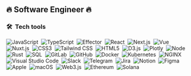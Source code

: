 <h2>
🔥 Software Engineer 🔥
</h2>


### 🛠 &nbsp;Tech tools

![JavaScript](https://img.shields.io/badge/-JavaScript-black?style=flat-square&logo=javascript)&nbsp;
![TypeScript](https://img.shields.io/badge/-TypeScript-black?style=flat-square&logo=TypeScript)&nbsp;
![Effector](https://img.shields.io/badge/-%E2%98%84%EF%B8%8F%20Effector-black?style=flat-square)&nbsp;
![React](https://img.shields.io/badge/-React-black?style=flat-square&logo=react)&nbsp;
![Next.js](https://img.shields.io/badge/-Next.js-black?style=flat-square&logo=Next.js)&nbsp;
![Vue](https://img.shields.io/badge/-Vue-black?style=flat-square&logo=vue.js)&nbsp;
![Nuxt.js](https://img.shields.io/badge/-Nuxt.js-black?style=flat-square&logo=Nuxt.js)&nbsp;
![CSS3](https://img.shields.io/badge/-CSS3-black?style=flat-square&logo=CSS3)&nbsp;
![Tailwind CSS](https://img.shields.io/badge/-TailwindCSS-black?style=flat-square&logo=TailwindCSS)&nbsp;
![HTML5](https://img.shields.io/badge/-HTML5-black?style=flat-square&logo=HTML5)&nbsp;
![D3.js](https://img.shields.io/badge/-D3.js-black?style=flat-square&logo=D3.js)&nbsp;
![Plotly](https://img.shields.io/badge/-Plotly-black?style=flat-square&logo=Plotly)&nbsp;
![Node](https://img.shields.io/badge/-Node.js-black?style=flat-square&logo=Node.js)&nbsp;
![Rust](https://img.shields.io/badge/-Rust-black?style=flat-square&logo=Rust)&nbsp;
![SQL](https://img.shields.io/badge/-PostgreSQL-black?style=flat-square&logo=PostgreSQL)&nbsp;
![GitLab](https://img.shields.io/badge/-GitLab-black?style=flat-square&logo=GitLab)&nbsp;
![GitHub](https://img.shields.io/badge/-GitHub-black?style=flat-square&logo=GitHub)&nbsp;
![Docker](https://img.shields.io/badge/-Docker-black?style=flat-square&logo=Docker)&nbsp;
![Kubernetes](https://img.shields.io/badge/-Kubernetes-black?style=flat-square&logo=Kubernetes)&nbsp;
![NGINX](https://img.shields.io/badge/-NGINX-black?style=flat-square&logo=NGINX)&nbsp;
![Visual Studio Code](https://img.shields.io/badge/-Visual%20Studio%20Code-black?style=flat-square&logo=visualstudiocode)&nbsp;
![Slack](https://img.shields.io/badge/-Slack-black?style=flat-square&logo=Slack)&nbsp;
![Telegram](https://img.shields.io/badge/-Telegram-black?style=flat-square&logo=Telegram)&nbsp;
![Jira](https://img.shields.io/badge/-Jira-black?style=flat-square&logo=Jira)&nbsp;
![Notion](https://img.shields.io/badge/-Notion-black?style=flat-square&logo=Notion)&nbsp;
![Figma](https://img.shields.io/badge/-Figma-black?style=flat-square&logo=Figma)&nbsp;
![Apple](https://img.shields.io/badge/-Apple-black?style=flat-square&logo=Apple)&nbsp;
![macOS](https://img.shields.io/badge/-macOS-black?style=flat-square&logo=macOS)&nbsp;
![Web3.js](https://img.shields.io/badge/-Web3.js-black?style=flat-square&logo=Web3.js)&nbsp;
![Ethereum](https://img.shields.io/badge/-Ethereum-black?style=flat-square&logo=Ethereum)&nbsp;
![Solana](https://img.shields.io/badge/-Solana-black?style=flat-square)&nbsp;
